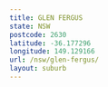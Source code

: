 ```yaml
---
title: GLEN FERGUS
state: NSW
postcode: 2630
latitude: -36.177296
longitude: 149.129166
url: /nsw/glen-fergus/
layout: suburb
---
```

